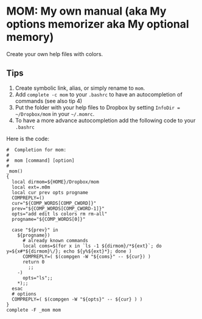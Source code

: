 # MOM: My own manual (aka My options memorizer aka My optional memory)

Create your own help files with colors.

## Tips

1. Create symbolic link, alias, or simply rename to `mom`.
2. Add `complete -c mom` to your `.bashrc` to have an autocompletion of commands (see also tip 4)
3. Put the folder with your help files to Dropbox by setting `InfoDir = ~/Dropbox/mom` in your `~/.momrc`.
4. To have a more advance autocompletion add the following code to your `.bashrc`

Here is the code:

    #  Completion for mom:
    #
    #  mom [command] [option]
    #
    _mom() 
    {
      local dirmom=${HOME}/Dropbox/mom
      local ext=.m0m
      local cur prev opts progname
      COMPREPLY=()
      cur="${COMP_WORDS[COMP_CWORD]}"
      prev="${COMP_WORDS[COMP_CWORD-1]}"
      opts="add edit ls colors rm rm-all"
      progname="${COMP_WORDS[0]}"

      case "${prev}" in
        ${progname})
          # already known commands
          local coms=$(for x in `ls -1 ${dirmom}/*${ext}`; do y=${x#*${dirmom}\/}; echo ${y%${ext}*}; done )
          COMPREPLY=( $(compgen -W "${coms}" -- ${cur}) )     
          return 0
            ;;
        -)
          opts="ls";;
        *);;
      esac 
      # options
      COMPREPLY=( $(compgen -W "${opts}" -- ${cur} ) )
    }
    complete -F _mom mom

